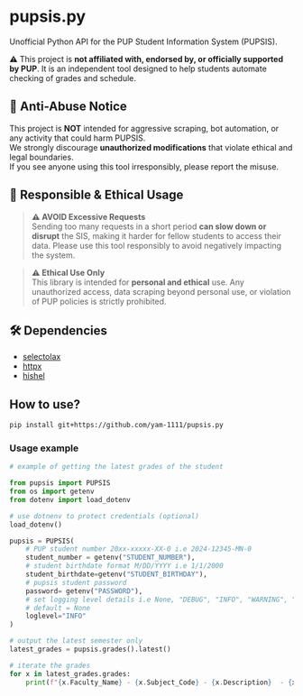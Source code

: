 # pupsis.py

Unofficial Python API for the PUP Student Information System (PUPSIS).

⚠️ This project is **not affiliated with, endorsed by, or officially supported by PUP**. It is an independent tool designed to help students automate checking of grades and schedule.  






## 🚨 Anti-Abuse Notice
This project is **NOT** intended for aggressive scraping, bot automation, or any activity that could harm PUPSIS.  
We strongly discourage **unauthorized modifications** that violate ethical and legal boundaries.  
If you see anyone using this tool irresponsibly, please report the misuse.  


## 🚨 Responsible & Ethical Usage

> **⚠️ AVOID Excessive Requests**  
> Sending too many requests in a short period **can slow down or disrupt** the SIS, making it harder for fellow students to access their data. Please use this tool responsibly to avoid negatively impacting the system.  

> **⚠️ Ethical Use Only**  
> This library is intended for **personal and ethical** use. Any unauthorized access, data scraping beyond personal use, or violation of PUP policies is strictly prohibited.  


## 🛠 Dependencies  
- [selectolax](https://selectolax.readthedocs.io/)  
- [httpx](https://www.python-httpx.org/)
- [hishel]()  

## How to use?

```bash
pip install git+https://github.com/yam-1111/pupsis.py
```

### Usage example

```python
# example of getting the latest grades of the student

from pupsis import PUPSIS
from os import getenv
from dotenv import load_dotenv

# use dotnenv to protect credentials (optional)
load_dotenv()

pupsis = PUPSIS(
    # PUP student number 20xx-xxxxx-XX-0 i.e 2024-12345-MN-0
    student_number = getenv("STUDENT_NUMBER"),
    # student birthdate format M/DD/YYYY i.e 1/1/2000
    student_birthdate=getenv("STUDENT_BIRTHDAY"),
    # pupsis student password
    password= getenv("PASSWORD"),
    # set logging level details i.e None, "DEBUG", "INFO", "WARNING", "ERROR"
    # default = None
    loglevel="INFO"
)

# output the latest semester only
latest_grades = pupsis.grades().latest()

# iterate the grades
for x in latest_grades.grades:
    print(f"{x.Faculty_Name} - {x.Subject_Code} - {x.Description}  - {x.Final_Grade} {x.Grade_Status}")
```


